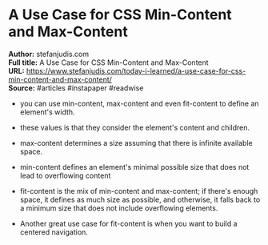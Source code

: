 # A Use Case for CSS Min-Content and Max-Content

**Author:** stefanjudis.com  
**Full title:** A Use Case for CSS Min-Content and Max-Content  
**URL:** https://www.stefanjudis.com/today-i-learned/a-use-case-for-css-min-content-and-max-content/  
**Source:** #articles #instapaper #readwise

- you can use min-content, max-content and even fit-content to define an element's width. 
   
- these values is that they consider the element's content and children. 
   
- max-content determines a size assuming that there is infinite available space. 
   
- min-content defines an element's minimal possible size that does not lead to overflowing content 
   
- fit-content is the mix of min-content and max-content; if there's enough space, it defines as much size as possible, and otherwise, it falls back to a minimum size that does not include overflowing elements. 
   
- Another great use case for fit-content is when you want to build a centered navigation. 
   
